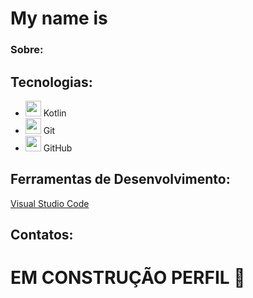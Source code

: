 # My name is 

### Sobre: 

## Tecnologias: 
- <img src="https://upload.wikimedia.org/wikipedia/commons/0/06/Kotlin_Icon.svg" width="25px"> Kotlin
- <img src="https://upload.wikimedia.org/wikipedia/commons/3/3f/Git_icon.svg" width="25px"> Git
- <img src="https://upload.wikimedia.org/wikipedia/commons/9/91/Octicons-mark-github.svg" width="25px"> GitHub
## Ferramentas de Desenvolvimento: 
[Visual Studio Code](https://img.shields.io/badge/-Visual%20Studio%20Code-333333?style=flat&logo=visual-studio-code&logoColor=007ACC)

## Contatos:

# EM CONSTRUÇÃO PERFIL 🫠
